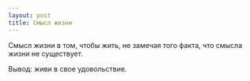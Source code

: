 ```yaml
---
layout: post
title: Смысл жизни
---
```


Смысл жизни в том, чтобы жить, не замечая того факта, что смысла жизни не существует.

Вывод: живи в свое удовольствие.
